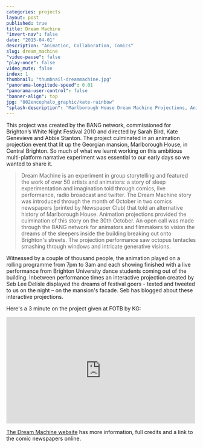 ```yaml
---
categories: projects
layout: post
published: true
title: Dream Machine
"invert-nav": false
date: "2015-04-01"
description: "Animation, Collaboration, Comics"
slug: dream_machine
"video-pause": false
"play-once": false
video_mute: false
index: 1
thumbnail: "thumbnail-dreammachine.jpg"
"panorama-longitude-speed": 0.01
"panorama-user-control": false
"banner-align": top
jpg: "002encephalo_graphic/kate-rainbow"
"splash-description": "Marlborough House Dream Machine Projections, Anim by CYRIAK"
---
```


This project was created by the BANG network, commissioned for Brighton’s White Night Festival 2010 and directed by Sarah Bird, Kate Genevieve and Abbie Stanton. The project culminated in an animation projection event that lit up the Georgian mansion, Marlborough House, in Central Brighton.  So much of what we learnt working on this ambitious multi-platform narrative experiment was essential to our early days so we wanted to share it.   

> Dream Machine is an experiment in group storytelling and featured the work of over 50 artists and animators: a story of sleep experimentation and imagination told through comics, live performance, radio broadcast and twitter. The Dream Machine story was introduced through the month of October in two comics newspapers (printed by Newspaper Club) that told an alternative history of Marlborough House. Animation projections provided the culmination of this story on the 30th October. An open call was made through the BANG network for animators and filmmakers to vision the dreams of the sleepers inside the building breaking out onto Brighton's streets. The projection performance saw octopus tentacles smashing through windows and intricate generative visions.

 Witnessed by a couple of thousand people, the animation played on a rolling programme from 7pm to 3am and each showing finished with a live performance from Brighton University dance students coming out of the building. Inbetween performance times an interactive projection created by Seb Lee Delisle displayed the dreams of festival goers - texted and tweeted to us on the night – on the mansion's facade. Seb has blogged about these interactive projections.

Here's a 3 minute on the project given at FOTB by KG:

<iframe src="https://player.vimeo.com/video/15766207?color=ffffff&byline=0" width="500" height="281" frameborder="0" webkitallowfullscreen mozallowfullscreen allowfullscreen></iframe> 

[The Dream Machine website](http://www.bangdreammachine.com/?page_id=355) has more information, full credits and a link to the comic newspapers online.
